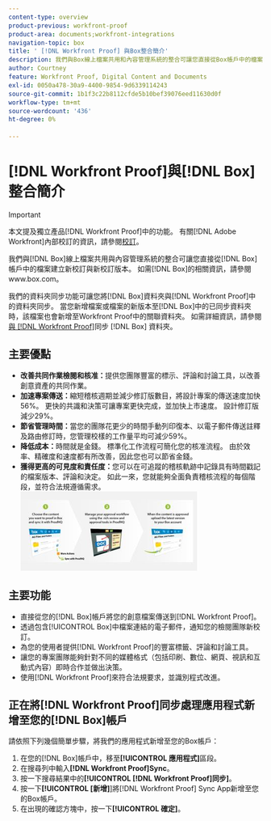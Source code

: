 ```yaml
---
content-type: overview
product-previous: workfront-proof
product-area: documents;workfront-integrations
navigation-topic: box
title: ' [!DNL Workfront Proof] 與Box整合簡介'
description: 我們與Box線上檔案共用和內容管理系統的整合可讓您直接從Box帳戶中的檔案建立新校訂和新校訂版本。 如需Box的相關資訊，請參閱www.box.com。
author: Courtney
feature: Workfront Proof, Digital Content and Documents
exl-id: 0050a478-30a9-4400-9854-9d6339114243
source-git-commit: 1b1f3c22b8112cfde5b10bef39076eed11630d0f
workflow-type: tm+mt
source-wordcount: '436'
ht-degree: 0%

---
```


# [!DNL Workfront Proof]與[!DNL Box]整合簡介

>[!IMPORTANT]
>
>本文提及獨立產品[!DNL Workfront Proof]中的功能。 有關[!DNL Adobe Workfront]內部校訂的資訊，請參閱[校訂](../../../review-and-approve-work/proofing/proofing.md)。

我們與[!DNL Box]線上檔案共用與內容管理系統的整合可讓您直接從[!DNL Box]帳戶中的檔案建立新校訂與新校訂版本。 如需[!DNL Box]的相關資訊，請參閱www.box.com。

我們的資料夾同步功能可讓您將[!DNL Box]資料夾與[!DNL Workfront Proof]中的資料夾同步。 當您新增檔案或檔案的新版本至[!DNL Box]中的已同步資料夾時，該檔案也會新增至Workfront Proof中的關聯資料夾。 如需詳細資訊，請參閱[與 [!DNL Workfront Proof]](../../../workfront-proof/wp-integrations/box/sycn-box-folder.md)同步 [!DNL Box] 資料夾。

## 主要優點

* **改善共同作業檢閱和核准：**&#x200B;提供您團隊豐富的標示、評論和討論工具，以改善創意資產的共同作業。
* **加速專案傳送：**&#x200B;縮短稽核週期並減少修訂版數目，將設計專案的傳送速度加快56%。 更快的共識和決策可讓專案更快完成，並加快上市速度。 設計修訂版減少29%。
* **節省管理時間：**&#x200B;當您的團隊花更少的時間手動列印復本、以電子郵件傳送註釋及路由修訂時，您管理校樣的工作量平均可減少59%。
* **降低成本：**&#x200B;時間就是金錢。 標準化工作流程可簡化您的核准流程。 由於效率、精確度和速度都有所改善，因此您也可以節省金錢。
* **獲得更高的可見度和責任度：**&#x200B;您可以在可追蹤的稽核軌跡中記錄具有時間戳記的檔案版本、評論和決定。 如此一來，您就能夠全面負責稽核流程的每個階段，並符合法規遵循需求。\
   ![Box_and_ProofHQ_integration.jpg](assets/box-and-proofhq-integration-350x157.jpg)

## 主要功能

* 直接從您的[!DNL Box]帳戶將您的創意檔案傳送到[!DNL Workfront Proof]。
* 透過包含[!UICONTROL Box]中檔案連結的電子郵件，通知您的檢閱團隊新校訂。
* 為您的使用者提供[!DNL Workfront Proof]的豐富標籤、評論和討論工具。
* 讓您的專案團隊能夠針對不同的媒體格式（包括印刷、數位、網頁、視訊和互動式內容）即時合作並做出決策。
* 使用[!DNL Workfront Proof]來符合法規要求，並識別程式改進。

## 正在將[!DNL Workfront Proof]同步處理應用程式新增至您的[!DNL Box]帳戶

請依照下列幾個簡單步驟，將我們的應用程式新增至您的Box帳戶：

1. 在您的[!DNL Box]帳戶中，移至&#x200B;**[!UICONTROL 應用程式]**&#x200B;區段。
1. 在搜尋列中輸入&#x200B;**[!DNL Workfront Proof]Sync**。
1. 按一下搜尋結果中的&#x200B;**[!UICONTROL [!DNL Workfront Proof]同步]**。
1. 按一下&#x200B;**[!UICONTROL [新增]**]將[!DNL Workfront Proof] Sync App新增至您的Box帳戶。
1. 在出現的確認方塊中，按一下&#x200B;**[!UICONTROL 確定]**。


